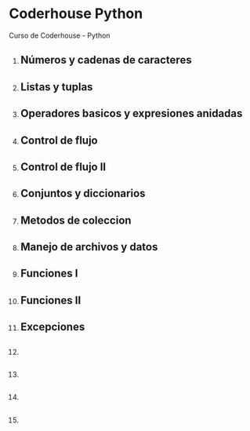 # Coderhouse Python

Curso de Coderhouse - Python

1. ## Números y cadenas de caracteres
2. ## Listas y tuplas
3. ## Operadores basicos y expresiones anidadas
4. ## Control de flujo
5. ## Control de flujo II
6. ## Conjuntos y diccionarios
7. ## Metodos de coleccion
8. ## Manejo de archivos y datos
9. ## Funciones I
10. ## Funciones II
11. ## Excepciones
12. ##
13. ##
14. ##
15. ##
